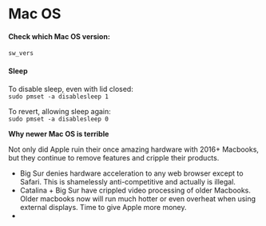 # Mac OS

#### Check which Mac OS version:

`sw_vers` 

#### Sleep

To disable sleep, even with lid closed:  
`sudo pmset -a disablesleep 1`  
  
To revert, allowing sleep again:  
`sudo pmset -a disablesleep 0`

**Why newer Mac OS is terrible**

Not only did Apple ruin their once amazing hardware with 2016+ Macbooks, but they continue to remove features and cripple their products.

* Big Sur denies hardware acceleration to any web browser except to Safari. This is shamelessly anti-competitive and actually is illegal.
* Catalina + Big Sur have crippled video processing of older Macbooks. Older macbooks now will run much hotter or even overheat when using external displays. Time to give Apple more money.
* 
